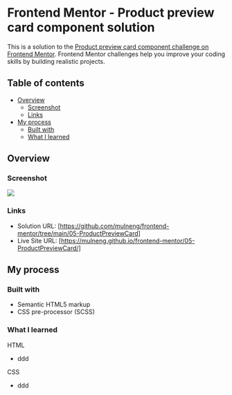 # Frontend Mentor - Product preview card component solution

This is a solution to the [Product preview card component challenge on Frontend Mentor](https://www.frontendmentor.io/challenges/product-preview-card-component-GO7UmttRfa). Frontend Mentor challenges help you improve your coding skills by building realistic projects.

## Table of contents

- [Overview](#overview)
  - [Screenshot](#screenshot)
  - [Links](#links)
- [My process](#my-process)
  - [Built with](#built-with)
  - [What I learned](#what-i-learned)

## Overview

### Screenshot

![](./screenshot.png)

### Links

- Solution URL: [https://github.com/mulneng/frontend-mentor/tree/main/05-ProductPreviewCard]
- Live Site URL: [https://mulneng.github.io/frontend-mentor/05-ProductPreviewCard/]

## My process

### Built with

- Semantic HTML5 markup
- CSS pre-processor (SCSS)

### What I learned

HTML

- ddd

CSS

- ddd
